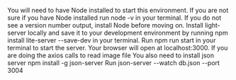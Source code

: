 You will need to have Node installed to start this environment. If you are not sure if you have Node installed run node -v in your terminal. If you do not see a version number output, install Node before moving on.
Install light-server locally and save it to your development environment by running npm install lite-server --save-dev in your terminal.
Run npm run start in your terminal to start the server.
Your browser will open at localhost:3000. 
If you are doing the axios calls to read image file
You also need to install json server npm install -g json-server
Run json-server --watch db.json --port 3004
